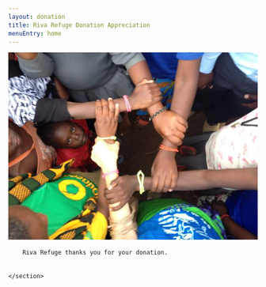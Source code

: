 ```yaml
---
layout: donation
title: Riva Refuge Donation Appreciation
menuEntry: home
---
```


<!-- Wrap all page content here -->
<div id="wrap">
  <!-- Begin page content -->
	<section id="main_content" class="inner">
		<img src="/images/fp-hero.jpg" alt="Arms links">

		Riva Refuge thanks you for your donation.
		

	</section>

